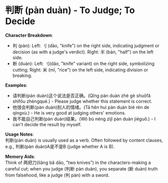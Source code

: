 # **判断 (pàn duàn) - To Judge; To Decide**

**Character Breakdown**:  
- 判 (pàn): Left: 刂 (dāo, "knife") on the right side, indicating judgment or decision (as with a judge's verdict). Right: 半 (bàn, "half") on the left side.  
- 断 (duàn): Left: ⺉(dāo, "knife" variant) on the right side, symbolizing cutting; Right: 米 (mǐ, "rice") on the left side, indicating division or breaking.

**Examples**:  
- 请判断(pàn duàn)这个说法是否正确。(Qǐng pàn duàn zhè gè shuōfǎ shìfǒu zhèngquè.) - Please judge whether this statement is correct.  
- 他很会判断(pàn duàn)别人的情绪。(Tā hěn huì pàn duàn bié rén de qíngxù.) - He is very good at judging others' emotions.  
- 我不能自己判断(pàn duàn)结果。(Wǒ bù néng zìjǐ pàn duàn jiéguǒ.) - I can't decide the result by myself.

**Usage Notes**:  
判断(pàn duàn) is usually used as a verb. Often followed by content clauses, e.g., 判断(pàn duàn)A是不是B (judge whether A is B).

**Memory Aids**:  
Think of 两把刀(liǎng bǎ dāo, "two knives") in the characters-making a careful cut; when you judge (判断 pàn duàn), you separate (断 duàn) truth from falsehood, like a judge (判 pàn) with a sword.